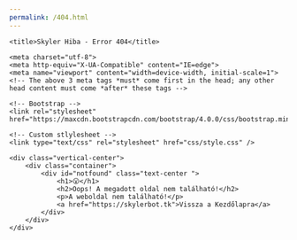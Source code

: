 ```yaml
---
permalink: /404.html
---
```

<head>

	<title>Skyler Hiba - Error 404</title>

	<meta charset="utf-8">
	<meta http-equiv="X-UA-Compatible" content="IE=edge">
	<meta name="viewport" content="width=device-width, initial-scale=1">
	<!-- The above 3 meta tags *must* come first in the head; any other head content must come *after* these tags -->

	<!-- Bootstrap -->
	<link rel="stylesheet" href="https://maxcdn.bootstrapcdn.com/bootstrap/4.0.0/css/bootstrap.min.css">

	<!-- Custom stlylesheet -->
	<link type="text/css" rel="stylesheet" href="css/style.css" />

</head>

<body>

	<div class="vertical-center">
		<div class="container">
			<div id="notfound" class="text-center ">
				<h1>😮</h1>
				<h2>Oops! A megadott oldal nem található!</h2>
				<p>A weboldal nem található!</p>
				<a href="https://skylerbot.tk">Vissza a Kezdőlapra</a>
			</div>
		</div>
	</div>

</body>

</html>
